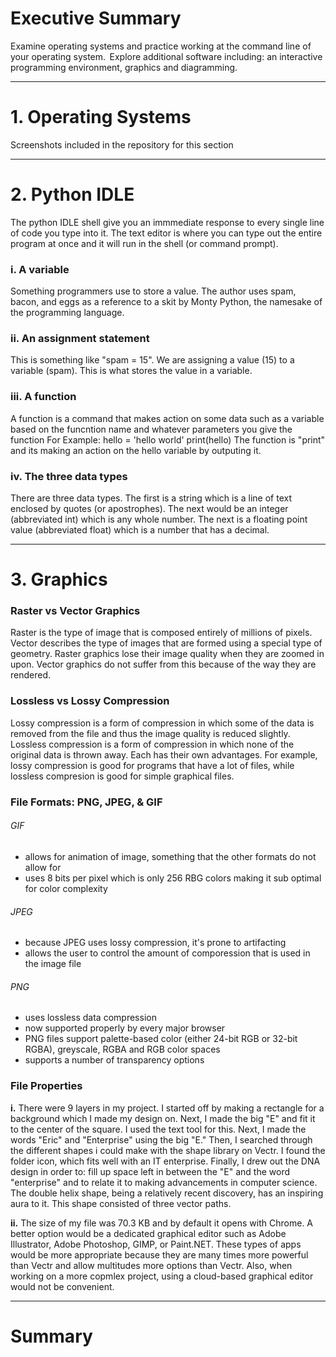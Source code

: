 # Executive Summary
Examine operating systems and practice working at the command line of your operating system. 
Explore additional software including: an interactive programming environment, graphics and diagramming.  
___

# 1. Operating Systems
Screenshots included in the repository for this section
___

# 2. Python IDLE
The python IDLE shell give you an immmediate response to every single line of code you type into it. The text editor is where you can type out the entire program at once and it will run in the shell (or command prompt).
### i. A variable
Something programmers use to store a value. The author uses spam, bacon, and eggs as a reference to a skit by Monty Python, the namesake of the programming language.
### ii. An assignment statement
This is something like "spam = 15". We are assigning a value (15) to a variable (spam). This is what stores the value in a variable.
### iii. A function
A function is a command that makes action on some data such as a variable based on the funcntion name and whatever parameters you give the function
For Example:
  hello = 'hello world'
  print(hello)
The function is "print" and its making an action on the hello variable by outputing it.
### iv. The three data types
There are three data types. The first is a string which is a line of text enclosed by quotes (or apostrophes). The next would be an integer (abbreviated int) which is any whole number. The next is a floating point value (abbreviated float) which is a number that has a decimal.
___

# 3. Graphics
### Raster vs Vector Graphics
Raster is the type of image that is composed entirely of millions of pixels. Vector describes the type of images that are formed using a special type of geometry. Raster graphics lose their image quality when they are zoomed in upon. Vector graphics do not suffer from this because of the way they are rendered.
### Lossless vs Lossy Compression
Lossy compression is a form of compression in which some of the data is removed from the file and thus the image quality is reduced slightly. Lossless compression is a form of compression in which none of the original data is thrown away. Each has their own advantages. For example, lossy compression is good for programs that have a lot of files, while lossless compresion is good for simple graphical files.
### File Formats: PNG, JPEG, & GIF
###### GIF
<ul>
  <li>allows for animation of image, something that the other formats do not allow for</li>
  <li>uses 8 bits per pixel which is only 256 RBG colors making it sub optimal for color complexity</li>
</ul>

###### JPEG
<ul>
  <li>because JPEG uses lossy compression, it's prone to artifacting</li>
  <li>allows the user to control the amount of comporession that is used in the image file</li>
</ul>

###### PNG
<ul>
  <li>uses lossless data compression</li>
  <li>now supported properly by every major browser</li>
  <li>PNG files support palette-based color (either 24-bit RGB or 32-bit RGBA), greyscale, RGBA and RGB color spaces</li>
  <li>supports a number of transparency options</li>
</ul>

### File Properties
**i.** There were 9 layers in my project. I started off by making a rectangle for a background which I made my design on. Next, I made the big "E" and fit it to the center of the square. I used the text tool for this. Next, I made the words "Eric" and "Enterprise" using the big "E." Then, I searched through the different shapes i could make with the shape library on Vectr. I found the folder icon, which fits well with an IT enterprise. Finally, I drew out the DNA design in order to: fill up space left in between the "E" and the word "enterprise" and to relate it to making advancements in computer science. The double helix shape, being a relatively recent discovery, has an inspiring aura to it. This shape consisted of three vector paths.

**ii.** The size of my file was 70.3 KB and by default it opens with Chrome. A better option would be a dedicated graphical editor such as Adobe Illustrator, Adobe Photoshop, GIMP, or Paint.NET. These types of apps would be more appropriate because they are many times more powerful than Vectr and allow multitudes more options than Vectr. Also, when working on a more copmlex project, using a cloud-based graphical editor would not be convenient.
___
# Summary
